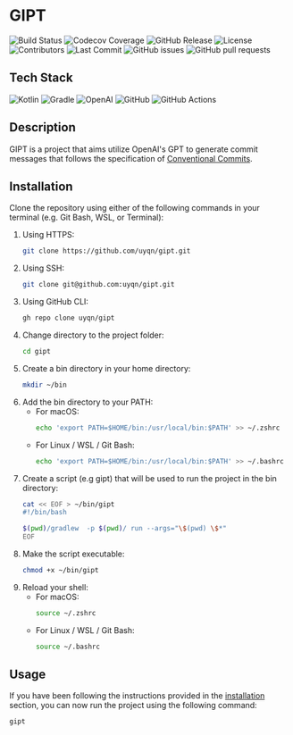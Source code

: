 # GIPT
![Build Status](https://github.com/uyqn/gipt/actions/workflows/ci.yml/badge.svg)
![Codecov Coverage](https://codecov.io/gh/uyqn/gipt/branch/main/graph/badge.svg)
![GitHub Release](https://img.shields.io/github/v/release/uyqn/gipt)
![License](https://img.shields.io/github/license/uyqn/gipt)
![Contributors](https://img.shields.io/github/contributors/uyqn/gipt)
![Last Commit](https://img.shields.io/github/last-commit/uyqn/gipt)
![GitHub issues](https://img.shields.io/github/issues/uyqn/gipt)
![GitHub pull requests](https://img.shields.io/github/issues-pr/uyqn/gipt)

## Tech Stack
![Kotlin](https://img.shields.io/badge/Kotlin-%230095D5.svg?style=for-the-badge&logo=kotlin&logoColor=white)
![Gradle](https://img.shields.io/badge/Gradle-%2302303A.svg?style=for-the-badge&logo=gradle&logoColor=white)
![OpenAI](https://img.shields.io/badge/OpenAI-%23007ACC.svg?style=for-the-badge&logo=openai&logoColor=white)
![GitHub](https://img.shields.io/badge/GitHub-%23121011.svg?style=for-the-badge&logo=github&logoColor=white)
![GitHub Actions](https://img.shields.io/badge/GitHub_Actions-%232671E5.svg?style=for-the-badge&logo=github-actions&logoColor=white)

## Description
GIPT is a project that aims utilize OpenAI's GPT to generate commit messages that follows the specification of [Conventional Commits](https://www.conventionalcommits.org/en/v1.0.0/).

## Installation
Clone the repository using either of the following commands in your terminal (e.g. Git Bash, WSL, or Terminal):
1. Using HTTPS:
    ```bash
    git clone https://github.com/uyqn/gipt.git
    ```
2. Using SSH:
    ```bash
    git clone git@github.com:uyqn/gipt.git 
    ```
3. Using GitHub CLI:
    ```bash
    gh repo clone uyqn/gipt
    ```
4. Change directory to the project folder:
    ```bash
    cd gipt
    ```
5. Create a bin directory in your home directory:
    ```bash
    mkdir ~/bin
    ```
6. Add the bin directory to your PATH:
   - For macOS:
       ```bash
       echo 'export PATH=$HOME/bin:/usr/local/bin:$PATH' >> ~/.zshrc
       ```
   - For Linux / WSL / Git Bash: 
        ```bash
        echo 'export PATH=$HOME/bin:/usr/local/bin:$PATH' >> ~/.bashrc
        ```
7. Create a script (e.g gipt) that will be used to run the project in the bin directory:
    ```bash
   cat << EOF > ~/bin/gipt
    #!/bin/bash

    $(pwd)/gradlew  -p $(pwd)/ run --args="\$(pwd) \$*"
    EOF
    ```
8. Make the script executable:
    ```bash
    chmod +x ~/bin/gipt
    ```
9. Reload your shell:
   - For macOS:
       ```bash
       source ~/.zshrc
       ```
   - For Linux / WSL / Git Bash:
        ```bash
        source ~/.bashrc
        ```
## Usage
If you have been following the instructions provided in the [installation](#installation) section, you can now run the project using the following command:
```bash
gipt
```